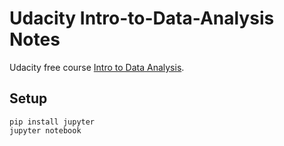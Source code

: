 # Udacity Intro-to-Data-Analysis Notes

Udacity free course [Intro to Data Analysis](https://classroom.udacity.com/courses/ud170).

## Setup

    pip install jupyter
    jupyter notebook


